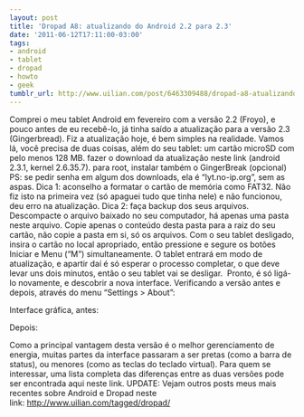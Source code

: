 ```yaml
---
layout: post
title: 'Dropad A8: atualizando do Android 2.2 para 2.3'
date: '2011-06-12T17:11:00-03:00'
tags:
- android
- tablet
- dropad
- howto
- geek
tumblr_url: http://www.uilian.com/post/6463309488/dropad-a8-atualizando-do-android-2-2-para-2-3
---
```

Comprei o meu tablet Android em fevereiro com a versão 2.2 (Froyo), e pouco antes de eu recebê-lo, já tinha saído a atualização para a versão 2.3 (Gingerbread).
Fiz a atualização hoje, é bem simples na realidade. Vamos lá, você precisa de duas coisas, além do seu tablet:
um cartão microSD com pelo menos 128 MB.
fazer o download da atualização neste link (android 2.3.1, kernel 2.6.35.7).
para root, instalar também o GingerBreak (opcional) 
PS: se pedir senha em algum dos downloads, ela é “lyt.no-ip.org”, sem as aspas.
Dica 1: aconselho a formatar o cartão de memória como FAT32. Não fiz isto na primeira vez (só apaguei tudo que tinha nele) e não funcionou, deu erro na atualização.
Dica 2: faça backup dos seus arquivos.
Descompacte o arquivo baixado no seu computador, há apenas uma pasta neste arquivo. Copie apenas o conteúdo desta pasta para a raiz do seu cartão, não copie a pasta em si, só os arquivos.
Com o seu tablet desligado, insira o cartão no local apropriado, então pressione e segure os botões Iniciar e Menu (“M”) simultaneamente. O tablet entrará em modo de atualização, e apartir daí é só esperar o processo completar, o que deve levar uns dois minutos, então o seu tablet vai se desligar. 
Pronto, é só ligá-lo novamente, e descobrir a nova interface.
Verificando a versão antes e depois, através do menu “Settings > About”:

Interface gráfica, antes:

Depois:

Como a principal vantagem desta versão é o melhor gerenciamento de energia, muitas partes da interface passaram a ser pretas (como a barra de status), ou menores (como as teclas do teclado virtual).
Para quem se interessar, uma lista completa das diferenças entre as duas versões pode ser encontrada aqui neste link.
UPDATE: Vejam outros posts meus mais recentes sobre Android e Dropad neste link: http://www.uilian.com/tagged/dropad/

